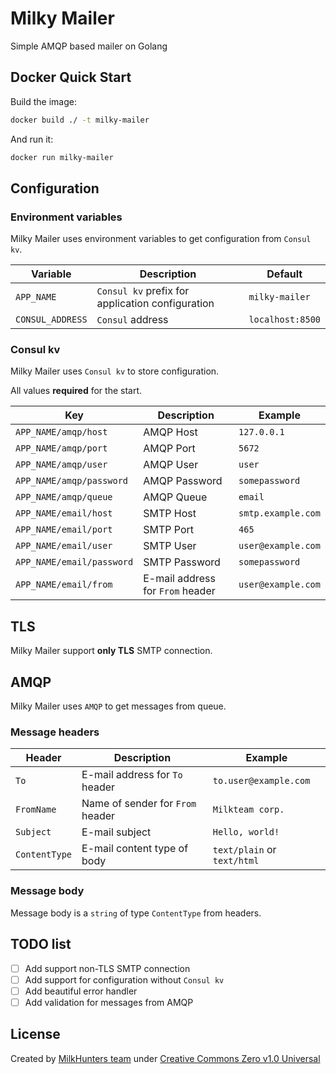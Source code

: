 # Milky Mailer
Simple AMQP based mailer on Golang

## Docker Quick Start
Build the image:
```bash
docker build ./ -t milky-mailer
```
And run it:
```bash
docker run milky-mailer
```

## Configuration

### Environment variables
Milky Mailer uses environment variables to get configuration from `Consul kv`.

| Variable         | Description                                      | Default          |
|------------------|--------------------------------------------------|------------------|
| `APP_NAME`       | `Consul kv` prefix for application configuration | `milky-mailer`   |
| `CONSUL_ADDRESS` | `Consul` address                                 | `localhost:8500` |

### Consul kv
Milky Mailer uses `Consul kv` to store configuration.

All values **required** for the start.

| Key                       | Description                      | Example            |
|---------------------------|----------------------------------|--------------------|
| `APP_NAME/amqp/host`      | AMQP Host                        | `127.0.0.1`        |
| `APP_NAME/amqp/port`      | AMQP Port                        | `5672`             |
| `APP_NAME/amqp/user`      | AMQP User                        | `user`             |
| `APP_NAME/amqp/password`  | AMQP Password                    | `somepassword`     |
| `APP_NAME/amqp/queue`     | AMQP Queue                       | `email`            |
| `APP_NAME/email/host`     | SMTP Host                        | `smtp.example.com` |
| `APP_NAME/email/port`     | SMTP Port                        | `465`              |
| `APP_NAME/email/user`     | SMTP User                        | `user@example.com` |
| `APP_NAME/email/password` | SMTP Password                    | `somepassword`     |
| `APP_NAME/email/from`     | E-mail address for `From` header | `user@example.com` |


## TLS
Milky Mailer support **only TLS** SMTP connection.

## AMQP
Milky Mailer uses `AMQP` to get messages from queue.

### Message headers

| Header        | Description                      | Example                     |
|---------------|----------------------------------|-----------------------------|
| `To`          | E-mail address for `To` header   | `to.user@example.com`       |
| `FromName`    | Name of sender for `From` header | `Milkteam corp.`            |
| `Subject`     | E-mail subject                   | `Hello, world!`             |
| `ContentType` | E-mail content type of body      | `text/plain` or `text/html` |

### Message body
Message body is a `string` of type `ContentType` from headers.

## TODO list
- [ ] Add support non-TLS SMTP connection
- [ ] Add support for configuration without `Consul kv`
- [ ] Add beautiful error handler
- [ ] Add validation for messages from AMQP

## License
Created by [MilkHunters team](https://milkhunters.ru) under [Creative Commons Zero v1.0 Universal](https://creativecommons.org/publicdomain/zero/1.0/)